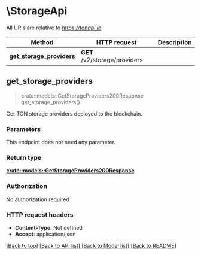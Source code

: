 # \StorageApi

All URIs are relative to *https://tonapi.io*

Method | HTTP request | Description
------------- | ------------- | -------------
[**get_storage_providers**](StorageApi.md#get_storage_providers) | **GET** /v2/storage/providers | 



## get_storage_providers

> crate::models::GetStorageProviders200Response get_storage_providers()


Get TON storage providers deployed to the blockchain.

### Parameters

This endpoint does not need any parameter.

### Return type

[**crate::models::GetStorageProviders200Response**](getStorageProviders_200_response.md)

### Authorization

No authorization required

### HTTP request headers

- **Content-Type**: Not defined
- **Accept**: application/json

[[Back to top]](#) [[Back to API list]](../README.md#documentation-for-api-endpoints) [[Back to Model list]](../README.md#documentation-for-models) [[Back to README]](../README.md)

